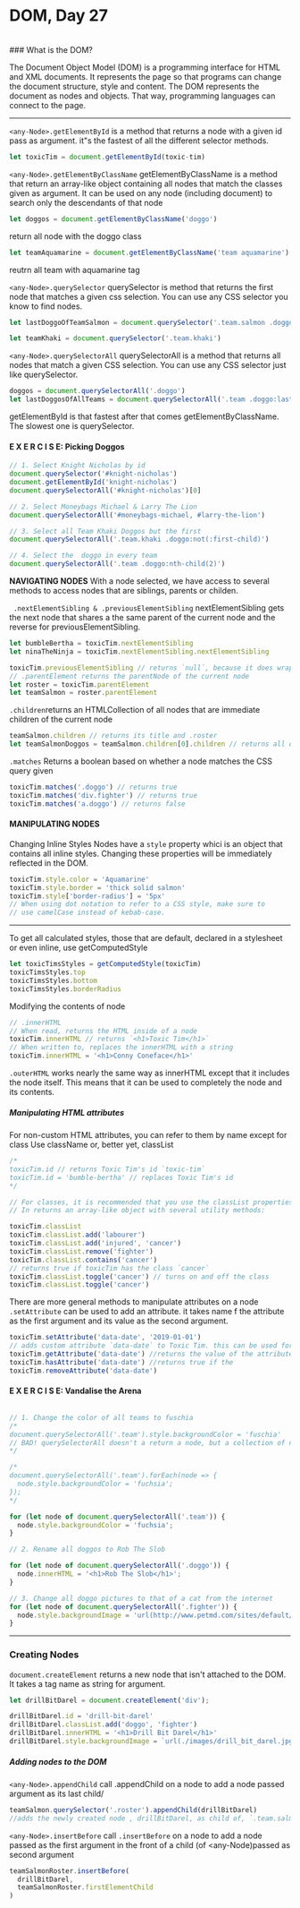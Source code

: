 # DOM,   Day 27

<br>
### What is the DOM?

The Document Object Model (DOM) is a programming interface for HTML and XML documents. It represents the page so that programs can change the document structure, style and content. The DOM represents the document as nodes and objects. That way, programming languages can connect to the page.
<hr>


`<any-Node>.getElementById` is a method that returns a node with a given id pass as argument. it"s the fastest of all the different selector methods.

```javascript
let toxicTim = document.getElementById(toxic-tim)
```

`<any-Node>.getElementByClassName` getElementByClassName is a method that return an array-like object containing all nodes that match the classes given as argument. It can be used on any node (including document) to search only the descendants of that node
```javascript
let doggos = document.getElementByClassName('doggo')
```
return all node with the doggo class
```javascript
let teamAquamarine = document.getElementByClassName('team aquamarine')
```
reutrn all team with aquamarine tag


`<any-Node>.querySelector` querySelector is method that returns the first node that matches a given css selection. You can use any CSS selector you know to find nodes.


```javascript
let lastDoggoOfTeamSalmon = document.querySelector('.team.salmon .doggo:last-child')

let teamKhaki = document.querySelector('.team.khaki')
```

`<any-Node>.querySelectorAll`  querySelectorAll is a method that returns all nodes that match a given CSS selection. You can use any CSS selector just like querySelector.

```javascript
doggos = document.querySelectorAll('.doggo')
let lastDoggosOfAllTeams = document.querySelectorAll('.team .doggo:last-of-type')
```



getElementById is that fastest after that comes getElementByClassName.
The slowest one is querySelector.

#### E X E R C I S E: Picking Doggos
```javascript
// 1. Select Knight Nicholas by id
document.querySelector('#knight-nicholas')
document.getElementById('knight-nicholas')
document.querySelectorAll('#knight-nicholas')[0]

// 2. Select Moneybags Michael & Larry The Lion
document.querySelectorAll('#moneybags-michael, #larry-the-lion')

// 3. Select all Team Khaki Doggos but the first
document.querySelectorAll('.team.khaki .doggo:not(:first-child)')

// 4. Select the  doggo in every team
document.querySelectorAll('.team .doggo:nth-child(2)')

```


<strong>NAVIGATING NODES</strong> With a node selected, we have access to several methods to access nodes that are siblings, parents or childen.

` .nextElementSibling & .previousElementSibling` nextElementSibling gets the next node that shares a the same parent of the current node and the reverse for previousElementSibling.

```javascript
let bumbleBertha = toxicTim.nextElementSibling
let ninaTheNinja = toxicTim.nextElementSibling.nextElementSibling

toxicTim.previousElementSibling // returns `null`, because it does wrap around
// .parentElement returns the parentNode of the current node
let roster = toxicTim.parentElement
let teamSalmon = roster.parentElement

```


`.children`returns an HTMLCollection of all nodes that are immediate children of the current node

```javascript
teamSalmon.children // returns its title and .roster
let teamSalmonDoggos = teamSalmon.children[0].children // returns all doggos of the team

```
`.matches` Returns a boolean based on whether a node matches the CSS query given

```javascript
toxicTim.matches('.doggo') // returns true
toxicTim.matches('div.fighter') // returns true
toxicTim.matches('a.doggo') // returns false
```


#### MANIPULATING NODES
Changing Inline Styles Nodes have a `style` property whici is an object that contains all inline styles. Changing these properties will be immediately reflected in the DOM.

```javascript
toxicTim.style.color = 'Aquamarine'
toxicTim.style.border = 'thick solid salmon'
toxicTim.style['border-radius'] = '5px'
// When using dot notation to refer to a CSS style, make sure to
// use camelCase instead of kebab-case.
```

<hr>

To get all calculated styles, those that are default, declared in a stylesheet or even inline, use getComputedStyle
```javascript
let toxicTimsStyles = getComputedStyle(toxicTim)
toxicTimsStyles.top
toxicTimsStyles.bottom
toxicTimsStyles.borderRadius

```
Modifying the contents of node

```javascript
// .innerHTML
// When read, returns the HTML inside of a node
toxicTim.innerHTML // returns `<h1>Toxic Tim</h1>`
// When written to, replaces the innerHTML with a string
toxicTim.innerHTML = '<h1>Conny Coneface</h1>'
```


`.outerHTML` works nearly the same way as innerHTML except that it includes the node itself. This means that it can be used to completely the node and its contents.

##### Manipulating HTML attributes
For non-custom HTML attributes, you can refer to them by name except for class Use className or, better yet, classList


```javascript
/*
toxicTim.id // returns Toxic Tim's id `toxic-tim`
toxicTim.id = 'bumble-bertha' // replaces Toxic Tim's id
*/

// For classes, it is recommended that you use the classList properties.
// In returns an array-like object with several utility methods:

toxicTim.classList
toxicTim.classList.add('labourer')
toxicTim.classList.add('injured', 'cancer')
toxicTim.classList.remove('fighter')
toxicTim.classList.contains('cancer')
// returns true if toxicTim has the class `cancer`
toxicTim.classList.toggle('cancer') // turns on and off the class
toxicTim.classList.toggle('cancer')
```


There are more general methods to manipulate attributes on a node `.setAttribute` can be used to add an attribute. it takes
name f the attribute as the first argument and its value as the second argument.
```javascript
toxicTim.setAttribute('data-date', '2019-01-01')
// adds custom attribute `data-date` to Toxic Tim. this can be used for any kind of attribute
toxicTim.getAttribute('data-date') //returns the value of the attribute `data-date`
toxicTim.hasAttribute('data-date') //returns true if the
toxicTim.removeAttribute('data-date')

```
#### E X E R C I S E: Vandalise the Arena
```javascript

// 1. Change the color of all teams to fuschia
/*
document.querySelectorAll('.team').style.backgroundColor = 'fuschia'
// BAD! querySelectorAll doesn't a return a node, but a collection of nodes
*/

/*
document.querySelectorAll('.team').forEach(node => {
  node.style.backgroundColor = 'fuchsia';
});
*/

for (let node of document.querySelectorAll('.team')) {
  node.style.backgroundColor = 'fuchsia';
}

// 2. Rename all doggos to Rob The Slob

for (let node of document.querySelectorAll('.doggo')) {
  node.innerHTML = '<h1>Rob The Slob</h1>';
}

// 3. Change all doggo pictures to that of a cat from the internet
for (let node of document.querySelectorAll('.fighter')) {
  node.style.backgroundImage = 'url(http://www.petmd.com/sites/default/files/4-meow-conversational-cat.gif)';
}
```


<hr>


### Creating Nodes

`document.createElement` returns a new node that isn't attached to the DOM. It takes a tag name as string for argument.

```javascript
let drillBitDarel = document.createElement('div');

drillBitDarel.id = 'drill-bit-darel'
drillBitDarel.classList.add('doggo', 'fighter')
drillBitDarel.innerHTML = '<h1>Drill Bit Darel</h1>'
drillBitDarel.style.backgroundImage = `url(./images/drill_bit_darel.jpg)`

```
##### Adding nodes to the DOM
`<any-Node>.appendChild` call .appendChild on a node to add a node passed argument as its last child/
```javascript
teamSalmon.querySelector('.roster').appendChild(drillBitDarel)
//adds the newly created node , drillBitDarel, as child of, `.team.salmon > .roster` node

```

`<any-Node>.insertBefore` call `.insertBefore` on a node to add a node passed as the first argument in the front of a child (of <any-Node)passed as second argument

```javascript
teamSalmonRoster.insertBefore(
  drillBitDarel,
  teamSalmonRoster.firstElementChild
)
```
